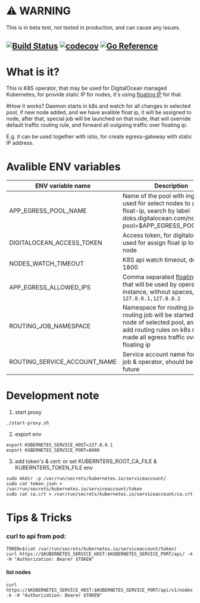 # :warning: WARNING
This is in beta test, not tested in production, and can cause any issues.

[![Build Status](https://github.com/vsychov/digitalocean-floating-ip-operator/actions/workflows/codecov-io.yml/badge.svg)](https://github.com/vsychov/digitalocean-floating-ip-operator/actions)
[![codecov](https://codecov.io/gh/vsychov/digitalocean-floating-ip-operator/branch/master/graph/badge.svg?token=7V853A3LYA)](https://codecov.io/gh/vsychov/digitalocean-floating-ip-operator)
[![Go Reference](https://pkg.go.dev/badge/github.com/vsychov/digitalocean-floating-ip-operator.svg)](https://pkg.go.dev/github.com/vsychov/digitalocean-floating-ip-operator)
---

# What is it?
This is K8S operator, that may be used for DigitalOcean managed Kubernetes, for provide static IP for nodes, it's using [floating IP](https://docs.digitalocean.com/products/networking/floating-ips/) for that.

#How it works?
Daemon starts in k8s and watch for all changes in selected pool, 
if new node added, and we have avalible float ip, 
it will be assigned to node, after that, special job will be launched on that node, 
that will override default traffic routing rule, and forward all outgoing traffic over floating ip.

E.g. it can be used together with istio, for create egress-gateway with static IP address. 

# Avalible ENV variables

| ENV variable name         | Description                                                                                                                                                                             |
|---------------------------|-----------------------------------------------------------------------------------------------------------------------------------------------------------------------------------------|
| APP_EGRESS_POOL_NAME      | Name of the pool with ingress, used for select nodes to assign float-ip, search by label doks.digitalocean.com/node-pool=$APP_EGRESS_POOL_NAME                                          |
| DIGITALOCEAN_ACCESS_TOKEN | Access token, for digitalocean api, used for assign float ip to k8s node                                                                                                                |
| NODES_WATCH_TIMEOUT       | K8S api watch timeout, default is 1800                                                                                                                                                  |
| APP_EGRESS_ALLOWED_IPS    | Comma separated [floating IP](https://docs.digitalocean.com/products/networking/floating-ips/) list, that will be used by operator instance, without spaces, e.g. `127.0.0.1,127.0.0.2` |
| ROUTING_JOB_NAMESPACE     | Namespace for routing job, routing job will be started on each node of selected pool, and will add routing rules on k8s node, for made all egress traffic over floating ip              |
| ROUTING_SERVICE_ACCOUNT_NAME | Service account name for routing job & operator, should be splited in future                                                                                                            |

# Development note

1. start proxy

```
./start-proxy.sh
```

2. export env

```
export KUBERNETES_SERVICE_HOST=127.0.0.1
export KUBERNETES_SERVICE_PORT=8080
```

3. add token's & cert:
   or set KUBERNTERS_ROOT_CA_FILE & KUBERNTERS_TOKEN_FILE env

```
sudo mkdir -p /var/run/secrets/kubernetes.io/serviceaccount/
sudo cat token.json > /var/run/secrets/kubernetes.io/serviceaccount/token
sudo cat ca.crt > /var/run/secrets/kubernetes.io/serviceaccount/ca.crt
```

# Tips & Tricks

### curl to api from pod:

```
TOKEN=$(cat /var/run/secrets/kubernetes.io/serviceaccount/token)
curl https://$KUBERNETES_SERVICE_HOST:$KUBERNETES_SERVICE_PORT/api/ -k -H "Authorization: Bearer $TOKEN"
```

#### list nodes

```
curl https://$KUBERNETES_SERVICE_HOST:$KUBERNETES_SERVICE_PORT/api/v1/nodes -k -H "Authorization: Bearer $TOKEN"
```

